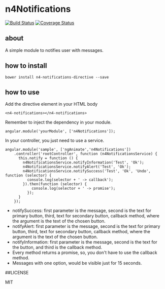 # n4Notifications
[![Build Status](https://secure.travis-ci.org/N4Works/n4notifications.png?branch=master)](https://travis-ci.org/N4Works/n4notifications)
[![Coverage Status](https://coveralls.io/repos/N4Works/n4notifications/badge.svg?branch=master&service=github)](https://coveralls.io/r/N4Works/n4notifications/?branch=master)

## about

  A simple module to notifies user with messages.

## how to install

```
bower install n4-notifications-directive --save
```

## how to use

Add the directive element in your HTML body

```
<n4-notifications></n4-notifications>
```

Remember to inject the dependency in your module.

```
angular.module('yourModule', ['n4Notifications']);
```

In your controller, you just need to use a service.

```
angular.module('sample', ['ngAnimate','n4Notifications'])
    .controller('rootController', function (n4NotificationsService) {
      this.notify = function () {
        n4NotificationsService.notifyInformation('Test', 'Ok');
        n4NotificationsService.notifyAlert('Test', 'Ok');
        n4NotificationsService.notifySuccess('Test', 'Ok', 'Undo', function (selector) {
          console.log(selector + ' -> callback');
        }).then(function (selector) {
            console.log(selector + ' -> promise');
          });
      }
    });
```

- notifySuccess: first parameter is the message, second is the text for primary button, third, text for secondary button, callback method, where the argument is the text of the chosen button.
- notifyAlert: first parameter is the message, second is the text for primary button, third, text for secondary button, callback method, where the argument is the text of the chosen button.
- notifyInformation: first parameter is the message, second is the text for the button, and third is the callback method.
- Every method returns a promise, so, you don't have to use the callback method.
- Messages with one option, would be visible just for 15 seconds.

##LICENSE

MIT
